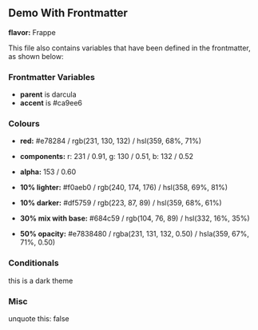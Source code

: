 ## Demo With Frontmatter

**flavor:** Frappe

This file also contains variables that have been defined in the frontmatter, as shown below:

### Frontmatter Variables

- **parent** is darcula
- **accent** is #ca9ee6

### Colours

- **red:**                #e78284 / rgb(231, 130, 132) / hsl(359, 68%, 71%)
- **components:**         r: 231 / 0.91, g: 130 / 0.51, b: 132 / 0.52
- **alpha:**              153 / 0.60
- **10% lighter:**        #f0aeb0 / rgb(240, 174, 176) / hsl(358, 69%, 81%)
- **10% darker:**         #df5759 / rgb(223, 87, 89) / hsl(359, 68%, 61%)

- **30% mix with base:**  #684c59 / rgb(104, 76, 89) / hsl(332, 16%, 35%)

- **50% opacity:**        #e7838480 / rgba(231, 131, 132, 0.50) / hsla(359, 67%, 71%, 0.50)

### Conditionals

this is a dark theme

### Misc

unquote this: false